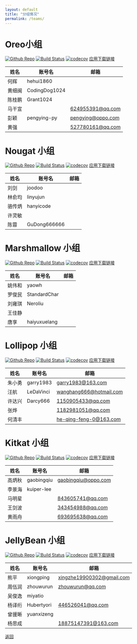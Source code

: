 ```yaml
---
layout: default
title: "分组情况"
permalink: /teams/
---
```


# Oreo小组

[![Github Repo](https://img.shields.io/github/commit-activity/w/CAC-0pp0/CACOreo.svg)](https://github.com/CAC-0pp0/CACOreo)
[![Build Status](https://travis-ci.org/CAC-0pp0/CACOreo.svg?branch=master)](https://travis-ci.org/CAC-0pp0/CACOreo)
[![codecov](https://codecov.io/gh/CAC-0pp0/CACOreo/branch/master/graph/badge.svg)](https://codecov.io/gh/CAC-0pp0/CACOreo)
[应用下载链接](https://www.pgyer.com/GD4q)

| 姓名   | 账号名        | 邮箱              |
| ------ | ------------- | ----------------- |
| 何辉   | hehui1860     |                   |
| 黄细闽 | CodingDog1024 |                   |
| 陈桂鹏 | Grant1024     |                   |
| 马干宣 |               | 624955391@qq.com  |
| 彭颖   | pengying-py   | pengying@oppo.com |
| 黄强   |               | 527780161@qq.com  |

# Nougat 小组
[![Github Repo](https://img.shields.io/github/commit-activity/w/CAC-0pp0/CACNougat.svg)](https://github.com/CAC-0pp0/CACNougat)
[![Build Status](https://travis-ci.org/CAC-0pp0/CACNougat.svg?branch=master)](https://travis-ci.org/CAC-0pp0/CACNougat)
[![codecov](https://codecov.io/gh/CAC-0pp0/CACNougat/branch/master/graph/badge.svg)](https://codecov.io/gh/CAC-0pp0/CACNougat)
[应用下载链接](https://www.pgyer.com/9ykK)

| 姓名   | 账号名       | 邮箱 |
| ------ | ------------ | ---- |
| 刘剑   | joodoo       |      |
| 林俞均 | linyujun     |      |
| 骆传炳 | hanyicode    |      |
| 许灵敏 |              |      |
| 陈蓉   | GuDong666666 |      |

# Marshmallow 小组
[![Github Repo](https://img.shields.io/github/commit-activity/w/CAC-0pp0/CACMarshmallow.svg)](https://github.com/CAC-0pp0/CACMarshmallow)
[![Build Status](https://travis-ci.org/CAC-0pp0/CACMarshmallow.svg?branch=master)](https://travis-ci.org/CAC-0pp0/CACMarshmallow)
[![codecov](https://codecov.io/gh/CAC-0pp0/CACMarshmallow/branch/master/graph/badge.svg)](https://codecov.io/gh/CAC-0pp0/CACMarshmallow)
[应用下载链接](https://www.pgyer.com/qbSY)

| 姓名   | 账号名       | 邮箱 |
| ------ | ------------ | ---- |
| 姚伟和 | yaowh        |      |
| 罗俊民 | StandardChar |      |
| 刘雍琪 | Neroliu      |      |
| 王佳静 |              |      |
| 唐享   | haiyuxuelang |      |

# Lollipop 小组
[![Github Repo](https://img.shields.io/github/commit-activity/w/CAC-0pp0/CACLollipop.svg)](https://github.com/CAC-0pp0/CACLollipop)
[![Build Status](https://travis-ci.org/CAC-0pp0/CACLollipop.svg?branch=master)](https://travis-ci.org/CAC-0pp0/CACLollipop)
[![codecov](https://codecov.io/gh/CAC-0pp0/CACLollipop/branch/master/graph/badge.svg)](https://codecov.io/gh/CAC-0pp0/CACLollipop)
[应用下载链接](https://www.pgyer.com/955w)

| 姓名   | 账号名    | 邮箱                    |
| ------ | --------- | ----------------------- |
| 朱小勇 | garry1983 | garry1983@163.com       |
| 汪航   | LeDaVinci | wanghang666@hotmail.com |
| 许达兴 | Darcy666  | 1150905433@qq.com       |
| 张烨   |           | 1182981051@qq.com       |
| 何清丰 |           | he-qing-feng-0@163.com  |


# Kitkat 小组
[![Github Repo](https://img.shields.io/github/commit-activity/w/CAC-0pp0/CACKitkat.svg)](https://github.com/CAC-0pp0/CACKitkat)
[![Build Status](https://travis-ci.org/CAC-0pp0/CACKitkat.svg?branch=master)](https://travis-ci.org/CAC-0pp0/CACKitkat)
[![codecov](https://codecov.io/gh/CAC-0pp0/CACKitkat/branch/master/graph/badge.svg)](https://codecov.io/gh/CAC-0pp0/CACKitkat)
[应用下载链接](https://www.pgyer.com/UFQH)

| 姓名   | 账号名     | 邮箱                |
| ------ | ---------- | ------------------- |
| 高炳秋 | gaobingqiu | gaobingqiu@oppo.com |
| 李景海 | kuiper-lee |                     |
| 马明星 |            | 843605741@qq.com    |
| 王剑波 |            | 343454988@qq.com    |
| 黄雨舟 |            | 693695638@qq.com    |

# JellyBean 小组

[![Github Repo](https://img.shields.io/github/commit-activity/w/CAC-0pp0/CACJellyBean.svg)](https://github.com/CAC-0pp0/CACJellyBean)
[![Build Status](https://travis-ci.org/CAC-0pp0/CACJellyBean.svg?branch=master)](https://travis-ci.org/CAC-0pp0/CACJellyBean)
[![codecov](https://codecov.io/gh/CAC-0pp0/CACJellyBean/branch/master/graph/badge.svg)](https://codecov.io/gh/CAC-0pp0/CACJellyBean)
[应用下载链接](https://www.pgyer.com/2SL2)

| 姓名   | 账号名     | 邮箱                      |
| ------ | ---------- | ------------------------- |
| 熊平   | xiongping  | xingzhe19900302@gmail.com |
| 周伍润 | zhouwurun  | zhouwurun@qq.com          |
| 吴俊逸 | miyatio    |                           |
| 杨译绗 | Hubertyori | 446526041@qq.com          |
| 曾援晰 | yuanxizeng |                           |
| 杨思成 |            | 18875147391@163.com       |

[返回](./index.md)


